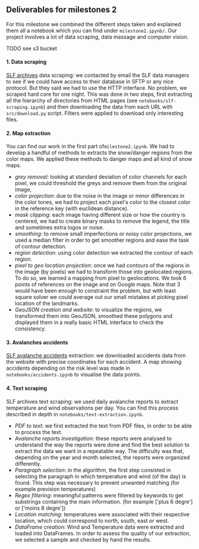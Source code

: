 ## Deliverables for milestones 2

For this milestone we combined the different steps taken and explained them all a notebook which you can find under  `milestone2.ipynb/`.  Our project involves a lot of data scraping, data massage and computer vision. 

TODO see s3 bucket

#### 1. Data scraping

[SLF archives](https://www.slf.ch/en/avalanche-bulletin-and-snow-situation/archive.html) data scraping: we contacted by email the SLF data managers to see if we could have access to their database in SFTP or any nice protocol. But they said we had to use the HTTP interface. No problem, we scraped hard core for one night. This was done in two steps, first extracting all the hierarchy of directories from HTML pages (see `notebooks/slf-scraping.ipynb`) and then downloading the data from each URL with `src/download.py` script. Filters were applied to download only interesting files.

#### 2. Map extraction

You can find our work in the first part of`milestone2.ipynb`. We had to develop a handful of methods to extracts the snow/danger regions from the color maps. We applied these methods to danger maps and all kind of snow maps.

- *grey removal:* looking at standard deviation of color channels for each pixel, we could threshold the greys and remove them from the original image,
- *color projection*: due to the noise in the image or minor differences in the color tones, we had to project each pixel's color to the closest color in the reference key (with euclidean distance).
- *mask clipping*: each image having different size or how the country is centered, we had to create binary masks to remove the legend, the title and sometimes extra logos or noise.
- *smoothing*: to remove small imperfections or noisy color projections, we used a median filter in order to get smoother regions and ease the task of contour detection.
- *region detection*: using color detection we extracted the contour of each region.
- *pixel to geo location projection*: once we had contours of the regions in the image (by pixels) we had to transform those into geolocated regions. To do so, we learned a mapping from pixel to geolocations. We took 6 points of references on the image and on Google maps. Note that 3 would have been enough to constraint the problem, but with least square solver we could average out our small mistakes at picking pixel location of the landmarks.
- *GeoJSON creation and website:* to visualize the regions, we transformed them into GeoJSON, smoothed these polygons and displayed them in a really basic HTML interface to check the consistency.

#### 3. Avalanches accidents

[SLF avalanche accidents](https://www.slf.ch/en/avalanches/destructive-avalanches-and-avalanche-accidents/avalanche-accidents-of-the-past-20-years.html) extraction: we downloaded accidents data from the website with precise coordinates for each accident. A map showing accidents depending on the risk level was made in `notebooks/accidents.ipynb` to visualise the data points.

#### 4. Text scraping

SLF archives text scraping: we used daily avalanche reports to extract temperature and wind observations per day. You can find this process described in depth in `notebooks/text-extraction.ipynb`.

- *PDF to text*: we first extracted the text from PDF files, in order to be able to process  the text.
- *Avalanche reports investigation*: these reports were analysed to understand the way the reports were done and find the best solution to extract the data we want in a repeatable way. The difficulty was that, depending on the year and month selected, the reports were organized differently.
- *Paragraph selection*: in the algorithm, the first step consisted in selecting the paragraph in which temperature and wind (of the day) is found. This step was necessary to prevent unwanted matching (for example prevision temperatures)
- *Regex filtering*: meaningful patterns were filtered by keywords to get substrings containing the main information. (for example ['plus 6 degre'] or ['moins 8 degre'])
- *Location matching*: temperatures were associated with their respective location, which could correspond to north, south, east or west.
- *DataFrame creation*: Wind and Temperature data were extracted and loaded into DataFrames. In order to assess the quality of our extraction, we selected a sample and checked by hand the results.
